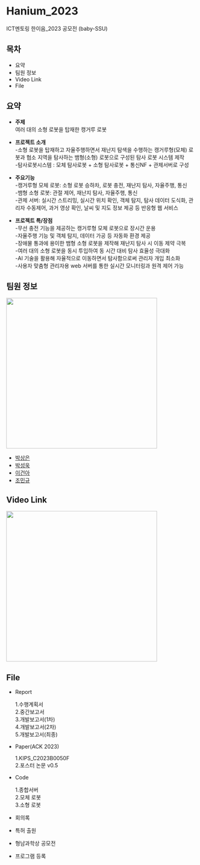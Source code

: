 # Hanium_2023

ICT멘토링 한이음_2023 공모전 (baby-SSU)

## 목차

* 요약
* 팀원 정보
* Video Link
* File
  
## 요약 

* **주제** \
여러 대의 소형 로봇을 탑재한 캥거루 로봇

* **프로젝트 소개** \
-소형 로봇을 탑재하고 자율주행하면서 재난지 탐색을 수행하는 캥거루형(모체) 로봇과 협소 지역을 탐사하는 뱀형(소형) 로봇으로 구성된 탐사 로봇 시스템 제작\
-탐사로봇시스템 : 모체 탐사로봇 + 소형 탐사로봇 + 통신NF + 관제서버로 구성

* **주요기능** \
-캥거루형 모체 로봇: 소형 로봇 승하차, 로봇 충전, 재난지 탐사, 자율주행, 통신\
-뱀형 소형 로봇: 관절 제어, 재난지 탐사, 자율주행, 통신\
-관제 서버: 실시간 스트리밍, 실시간 위치 확인, 객체 탐지, 탐사 데이터 도식화, 관리자 수동제어, 과거 영상 확인, 날씨 및 지도 정보 제공 등 반응형 웹 서비스

* **프로젝트 특/장점** \
-무선 충전 기능을 제공하는 캥거루형 모체 로봇으로 장시간 운용\
-자율주행 기능 및 객체 탐지, 데이터 가공 등 자동화 환경 제공\
-장애물 통과에 용이한 뱀형 소형 로봇을 제작해 재난지 탐사 시 이동 제약 극복\
-여러 대의 소형 로봇을 동시 투입하여 동 시간 대비 탐사 효율성 극대화\
-AI 기술을 활용해 자율적으로 이동하면서 탐사함으로써 관리자 개입 최소화\
-사용자 맞춤형 관리자용 web 서버를 통한 실시간 모니터링과 원격 제어 가능

## 팀원 정보

<img src="https://github.com/park-sangeun/Hanium_2023/assets/90459890/f6544312-32b1-45e0-8977-256159f346a5" width="400"/>

* [박상은](https://github.com/orgs/BabySSU/people/park-sangeun)
* [박성욱](https://github.com/orgs/BabySSU/people/SecretCandy)
* [이건아](https://github.com/orgs/BabySSU/people/kuna00144)
* [조민규](https://github.com/orgs/BabySSU/people/daksujebie)

## Video Link
[<img src="https://github.com/park-sangeun/Hanium_2023/assets/90459890/c6451e66-eaa9-45b6-8567-af61b8eeb8a0"  width="400"/>](https://www.youtube.com/watch?v=c_2uPNyUJsU)

## File

* Report
  
  1.수행계획서 \
  2.중간보고서 \
  3.개발보고서(1차) \
  4.개발보고서(2차) \
  5.개발보고서(최종)

* Paper(ACK 2023)
  
  1.KIPS_C2023B0050F \
  2.포스터 논문 v0.5 

* Code
  
  1.종합서버 \
  2.모체 로봇 \
  3.소형 로봇

* 회의록
  
* 특허 출원

* 형남과학상 공모전
  
* 프로그램 등록
